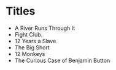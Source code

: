 # Titles

* A River Runs Through It
* Fight Club.
* 12 Years a Slave
* The Big Short
* 12 Monkeys
* The Curious Case of Benjamin Button
